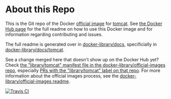 # About this Repo

This is the Git repo of the Docker [official image](https://docs.docker.com/docker-hub/official_repos/) for [tomcat](https://registry.hub.docker.com/_/tomcat/). See [the Docker Hub page](https://registry.hub.docker.com/_/tomcat/) for the full readme on how to use this Docker image and for information regarding contributing and issues.

The full readme is generated over in [docker-library/docs](https://github.com/docker-library/docs), specificially in [docker-library/docs/tomcat](https://github.com/docker-library/docs/tree/master/tomcat).

See a change merged here that doesn't show up on the Docker Hub yet? Check [the "library/tomcat" manifest file in the docker-library/official-images repo](https://github.com/docker-library/official-images/blob/master/library/tomcat), especially [PRs with the "library/tomcat" label on that repo](https://github.com/docker-library/official-images/labels/library%2Ftomcat). For more information about the official images process, see the [docker-library/official-images readme](https://github.com/docker-library/official-images/blob/master/README.md).

[![Travis CI](https://img.shields.io/travis/docker-library/tomcat/master.svg)](https://travis-ci.org/docker-library/tomcat/branches)

<!-- THIS FILE IS GENERATED BY https://github.com/docker-library/docs/blob/master/generate-repo-stub-readme.sh -->
